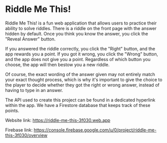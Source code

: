 # Riddle Me This!

Riddle Me This! is a fun web application that allows users to practice their ability to solve riddles. There is a riddle on the front page with the answer hidden by default. Once you think you know the answer, you click the "Reveal Answer" button. 

If you answered the riddle correctly, you click the "Right" button, and the app rewards you a point. If you got it wrong, you click the "Wrong" button, and the app does not give you a point. Regardless of which button you choose, the app will then bestow you a new riddle. 

Of course, the exact wording of the answer given may not entirely match your exact thought process, which is why it's important to give the choice to the player to decide whether they got the right or wrong answer, instead of having to type in an answer. 

The API used to create this project can be found in a dedicated hyperlink within the app. We have a Firestore database that keeps track of these points.

Website link: https://riddle-me-this-3f030.web.app

Firebase link: https://console.firebase.google.com/u/0/project/riddle-me-this-3f030/overview
